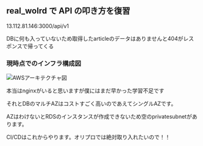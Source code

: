 ## real_wolrd で API の叩き方を復習

13.112.81.146:3000/api/v1

DBに何も入っていないため取得したarticleのデータはありませんと404がレスポンスで帰ってくる


### 現時点でのインフラ構成図

![AWSアーキテクチャ図](https://github.com/uenomoto/real_world_kai/assets/113354283/6eeb6ce9-9296-4493-bc72-9f98660e69c1)

本当はnginxがいると思いますが僕にはまだ早かった学習不足です

それとDBのマルチAZはコストすごく高いのであえてシングルAZです。

AZはわけないとRDSのインスタンスが作成できないため空のprivatesubnetがあります。

CI/CDはこれからやります。オリプロでは絶対取り入れたいので！！
